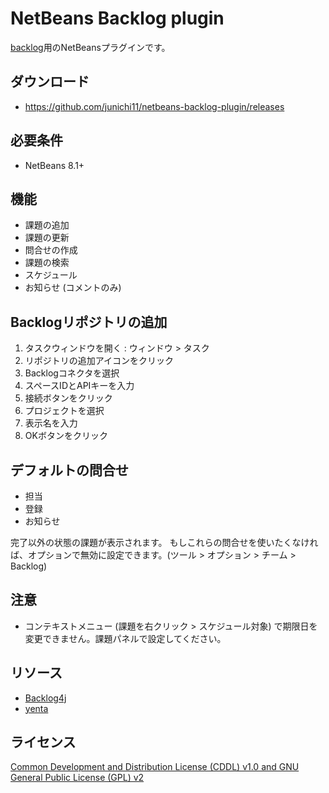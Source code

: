 # NetBeans Backlog plugin

[backlog](http://backlogtool.com/?lang=1)用のNetBeansプラグインです。

## ダウンロード

- https://github.com/junichi11/netbeans-backlog-plugin/releases

## 必要条件

- NetBeans 8.1+

## 機能

- 課題の追加
- 課題の更新
- 問合せの作成
- 課題の検索
- スケジュール
- お知らせ (コメントのみ)

## Backlogリポジトリの追加

1. タスクウィンドウを開く : ウィンドウ > タスク
2. リポジトリの追加アイコンをクリック
3. Backlogコネクタを選択
4. スペースIDとAPIキーを入力
5. 接続ボタンをクリック
6. プロジェクトを選択
7. 表示名を入力
8. OKボタンをクリック

## デフォルトの問合せ

- 担当
- 登録
- お知らせ

完了以外の状態の課題が表示されます。
もしこれらの問合せを使いたくなければ、オプションで無効に設定できます。(ツール > オプション > チーム > Backlog)

## 注意

- コンテキストメニュー (課題を右クリック > スケジュール対象) で期限日を変更できません。課題パネルで設定してください。

## リソース

- [Backlog4j](https://github.com/nulab/backlog4j)
- [yenta](https://bitbucket.org/jglick/yenta)

## ライセンス

[Common Development and Distribution License (CDDL) v1.0 and GNU General Public License (GPL) v2](http://netbeans.org/cddl-gplv2.html)
